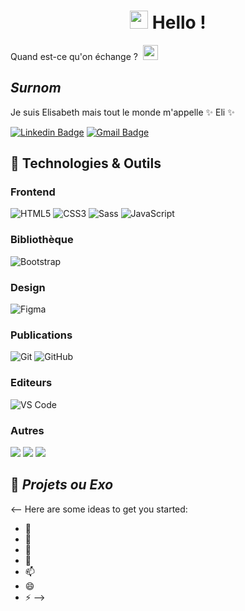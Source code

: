 # <h1 align="center"><img src="https://github.com/TheDudeThatCode/TheDudeThatCode/blob/master/Assets/Hi.gif" width="29px"> Hello !</h1> Quand est-ce qu'on échange ? &nbsp;<img src="https://github.com/TheDudeThatCode/TheDudeThatCode/blob/master/Assets/Earth.gif" width="24px">

## **_Surnom_**
Je suis Elisabeth mais tout le monde m'appelle ✨ Eli ✨ <br> 

[![Linkedin Badge](https://img.shields.io/badge/-eliLeyder-blue?style=flat&logo=Linkedin&logoColor=white&link=https://www.linkedin.com/in/elisabeth-leyder/)](https://www.linkedin.com/in/elisabeth-leyder/) 
[![Gmail Badge](https://img.shields.io/badge/-eli.leyder-c14438?style=flat&logo=Gmail&logoColor=white&link=mailto:eli.leyder@gmail.com)](mailto:eli.leyder@gmail.com)

## 🔧 Technologies & Outils

### Frontend

![HTML5](https://img.shields.io/badge/-HTML5-%23E44D27?style=flat-square&logo=html5&logoColor=ffffff)
![CSS3](https://img.shields.io/badge/-CSS3-%231572B6?style=flat-square&logo=css3)
![Sass](https://img.shields.io/badge/-Sass-%23CC6699?style=flat-square&logo=sass&logoColor=ffffff)
![JavaScript](https://img.shields.io/badge/-JavaScript-black?style=flat-square&logo=javascript)

### Bibliothèque

![Bootstrap](https://img.shields.io/badge/-Bootstrap-563D7C?style=flat-square&logo=bootstrap)

### Design

![Figma](http://img.shields.io/badge/-Figma-30333c?style=flat-square&logo=figma&logoColor=ffffff)

### Publications

![Git](https://img.shields.io/badge/-Git-black?style=flat-square&logo=git)
![GitHub](https://img.shields.io/badge/-GitHub-181717?style=flat-square&logo=github)

### Editeurs

![VS Code](http://img.shields.io/badge/-VS%20Code-007ACC?style=flat-square&logo=visual-studio-code)

### Autres

<img src="https://img.shields.io/badge/-Microsoft%20Word-164ead?style=flat&logo=microsoft%20word"> <img src="https://img.shields.io/badge/-Microsoft%20Excel-026f39?style=flat&logo=microsoft%20excel"> <img src="https://img.shields.io/badge/-Microsoft%20PowerPoint-b9361a?style=flat&logo=microsoft%20powerpoint">

## 🌱 **_Projets ou Exo_** 


<-- Here are some ideas to get you started:

- 🔭 
- 👯 
- 🤔 
- 💬 
- 📫 
- 😄
- ⚡ 
-->
